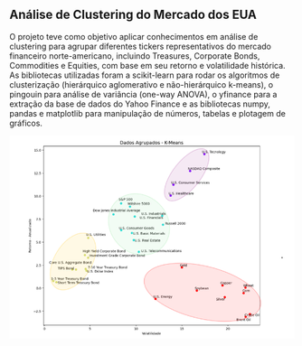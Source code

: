 ## Análise de Clustering do Mercado dos EUA
O projeto teve como objetivo aplicar conhecimentos em análise de clustering para agrupar diferentes tickers representativos do mercado financeiro norte-americano, incluindo Treasures, Corporate Bonds, Commodities e Equities, com base em seu retorno e volatilidade histórica. As bibliotecas utilizadas foram a scikit-learn para rodar os algoritmos de clusterização (hierárquico aglomerativo e não-hierárquico k-means), o pingouin para análise de variância (one-way ANOVA), o yfinance para a extração da base de dados do Yahoo Finance e as bibliotecas numpy, pandas e matplotlib para manipulação de números, tabelas e plotagem de gráficos. 

<p align="center">
<img src="https://github.com/emanuelprd/Data-Science/blob/main/cluster.png" alt="Clusters" width="700"/>
</p>

